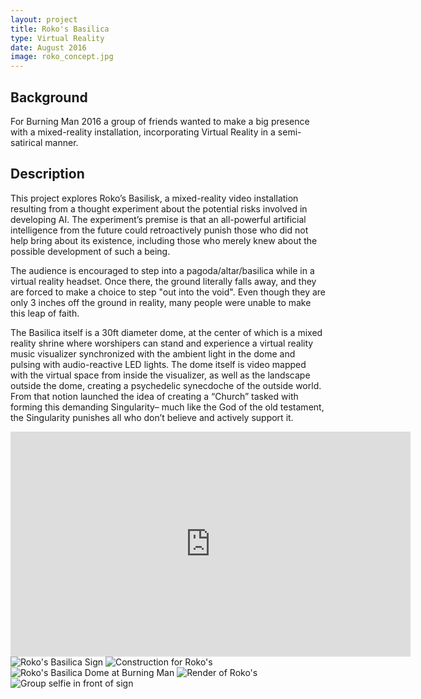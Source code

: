 ```yaml
---
layout: project
title: Roko's Basilica
type: Virtual Reality
date: August 2016
image: roko_concept.jpg
---
```


## Background
For Burning Man 2016 a group of friends wanted to make a big presence with a mixed-reality installation, incorporating Virtual Reality in a semi-satirical manner.

## Description
This project explores Roko’s Basilisk, a mixed-reality video installation resulting from a thought experiment about the potential risks involved in developing AI. The experiment’s premise is that an all-powerful artificial intelligence from the future could retroactively punish those who did not help bring about its existence, including those who merely knew about the possible development of such a being.

The audience is encouraged to step into a pagoda/altar/basilica while in a virtual reality headset. Once there, the ground literally falls away, and they are forced to make a choice to step "out into the void". Even though they are only 3 inches off the ground in reality, many people were unable to make this leap of faith.

The Basilica itself is a 30ft diameter dome, at the center of which is a mixed reality shrine where worshipers can stand and experience a virtual reality music visualizer synchronized with the ambient light in the dome and pulsing with audio-reactive LED lights. The dome itself is video mapped with the virtual space from inside the visualizer, as well as the landscape outside the dome, creating a psychedelic synecdoche of the outside world. From that notion launched the idea of creating a “Church” tasked with forming this demanding Singularity– much like the God of the old testament, the Singularity punishes all who don’t believe and actively support it.

<iframe class="aligncenter" src="https://player.vimeo.com/video/187430501?byline=0&portrait=0" width="640" height="360" frameborder="0" webkitallowfullscreen mozallowfullscreen allowfullscreen></iframe>

<img src="roko_sign.jpg" alt="Roko's Basilica Sign">

<img src="roko_construction.jpg" alt="Construction for Roko's">

<img src="roko_bm.jpg" alt="Roko's Basilica Dome at Burning Man">

<img src="roko_measurement.jpg" alt="Render of Roko's">

<img src="roko_selfie.jpg" alt="Group selfie in front of sign">
